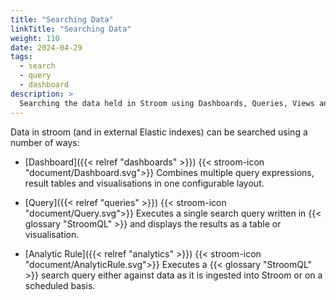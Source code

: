 ```yaml
---
title: "Searching Data"
linkTitle: "Searching Data"
weight: 110
date: 2024-04-29
tags:
  - search
  - query
  - dashboard
description: >
  Searching the data held in Stroom using Dashboards, Queries, Views and Analytic Rules.
---
```


Data in stroom (and in external Elastic indexes) can be searched using a number of ways:

* [Dashboard]({{< relref "dashboards" >}}) {{< stroom-icon "document/Dashboard.svg">}}
  Combines multiple query expressions, result tables and visualisations in one configurable layout.

* [Query]({{< relref "queries" >}}) {{< stroom-icon "document/Query.svg">}}
  Executes a single search query written in {{< glossary "StroomQL" >}} and displays the results as a table or visualisation.

* [Analytic Rule]({{< relref "analytics" >}}) {{< stroom-icon "document/AnalyticRule.svg">}}
  Executes a {{< glossary "StroomQL" >}} search query either against data as it is ingested into Stroom or on a scheduled basis.
